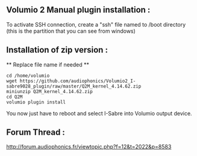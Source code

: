 ## Volumio 2 Manual plugin installation :

To activate SSH connection, create a "ssh" file named to /boot directory
(this is the partition that you can see from windows)


##  Installation of zip version :
** Replace file name if needed **
```
cd /home/volumio
wget https://github.com/audiophonics/Volumio2_I-sabre9028_plugin/raw/master/Q2M_kernel_4.14.62.zip
miniunzip Q2M_kernel_4.14.62.zip
cd Q2M
volumio plugin install
```
You now just have to reboot and select I-Sabre into Volumio output device.


## Forum Thread :
http://forum.audiophonics.fr/viewtopic.php?f=12&t=2022&p=8583
